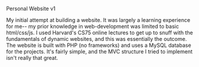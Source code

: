 Personal Website v1

My initial attempt at building a website. It was largely a learning experience for me-- my prior knowledge in web-development was limited to basic html/css/js. I used Harvard's CS75 online lectures to get up to snuff with the fundamentals of dynamic websites, and this was essentially the outcome. The website is built with PHP (no frameworks) and uses a MySQL database for the projects. It's fairly simple, and the MVC structure I tried to implement isn't really that great. 

